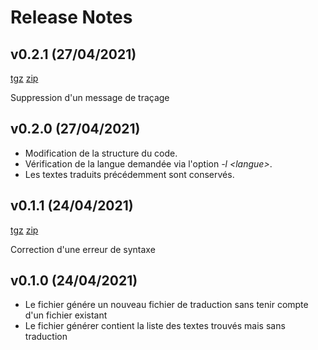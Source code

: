 # Release Notes

## v0.2.1 (27/04/2021)
[tgz](https://github.com/ktn001/traduitjdm/archive/refs/tags/v0.2.1.tar.gz) [zip](https://github.com/ktn001/traduitjdm/archive/refs/tags/v0.2.1.zip)

Suppression d'un message de traçage

## v0.2.0 (27/04/2021)
- Modification de la structure du code.
- Vérification de la langue demandée via l'option *-l \<langue>*.
- Les textes traduits précédemment sont conservés.

## v0.1.1 (24/04/2021)
[tgz](https://github.com/ktn001/traduitjdm/archive/refs/tags/v0.1.1.tar.gz) [zip](https://github.com/ktn001/traduitjdm/archive/refs/tags/v0.1.1.zip)

Correction d'une erreur de syntaxe

## v0.1.0 (24/04/2021)
- Le fichier génére un nouveau fichier de traduction sans tenir compte d'un fichier existant
- Le fichier générer contient la liste des textes trouvés mais sans traduction
